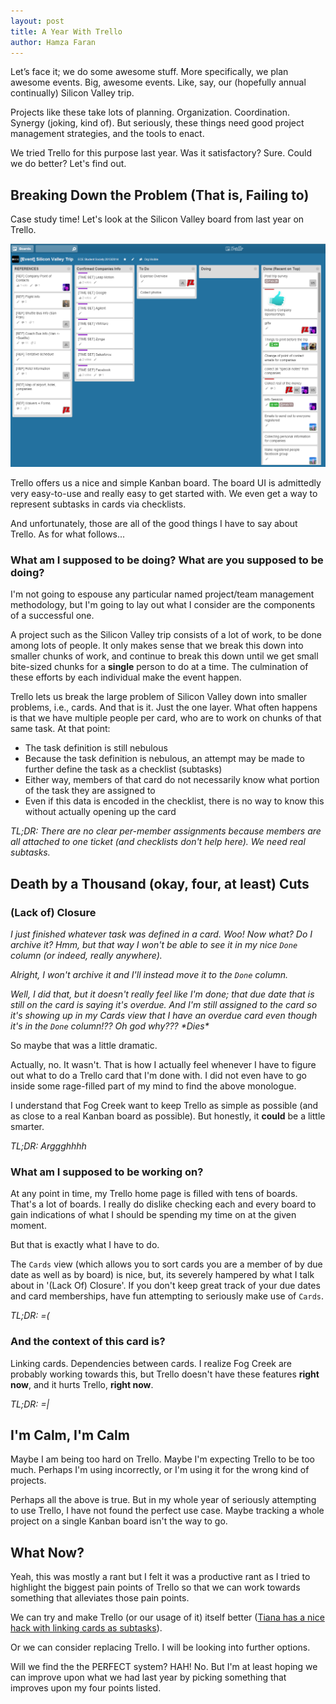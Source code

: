 ```yaml
---
layout: post
title: A Year With Trello
author: Hamza Faran
---
```


Let’s face it; we do some awesome stuff. More specifically, we plan awesome events. Big, awesome events. Like, say, our (hopefully annual continually) Silicon Valley trip.

Projects like these take lots of planning. Organization. Coordination. Synergy (joking, kind of). But seriously, these things need good project management strategies, and the tools to enact.

We tried Trello for this purpose last year. Was it satisfactory? Sure. Could we do better? Let's find out.

## Breaking Down the Problem (That is, Failing to)

Case study time! Let's look at the Silicon Valley board from last year on Trello.

![Silicon Valley Trip 2013/2014 Planning Board](/images/si_valley_board.png)

Trello offers us a nice and simple Kanban board. The board UI is admittedly very easy-to-use and really easy to get started with. We even get a way to represent subtasks in cards via checklists.

And unfortunately, those are all of the good things I have to say about Trello. As for what follows...

### What am I supposed to be doing? What are you supposed to be doing?

I'm not going to espouse any particular named project/team management methodology, but I'm going to lay out what I consider are the components of a successful one.

A project such as the Silicon Valley trip consists of a lot of work, to be done among lots of people. It only makes sense that we break this down into smaller chunks of work, and continue to break this down until we get small bite-sized chunks for a **single** person to do at a time. The culmination of these efforts by each individual make the event happen.

Trello lets us break the large problem of Silicon Valley down into smaller problems, i.e., cards. And that is it. Just the one layer. What often happens is that we have multiple people per card, who are to work on chunks of that same task. At that point:

* The task definition is still nebulous
* Because the task definition is nebulous, an attempt may be made to further define the task as a checklist (subtasks)
* Either way, members of that card do not necessarily know what portion of the task they are assigned to
* Even if this data is encoded in the checklist, there is no way to know this without actually opening up the card

*TL;DR: There are no clear per-member assignments because members are all attached to one ticket (and checklists don't help here). We need real subtasks.*

## Death by a Thousand (okay, four, at least) Cuts

### (Lack of) Closure

*I just finished whatever task was defined in a card. Woo! Now what? Do I archive it? Hmm, but that way I won't be able to see it in my nice `Done` column (or indeed, really anywhere).*

*Alright, I won't archive it and I'll instead move it to the `Done` column.*

*Well, I did that, but it doesn't really feel like I'm done; that due date that is still on the card is saying it's overdue. And I'm still assigned to the card so it's showing up in my Cards view that I
have an overdue card even though it's in the `Done` column!?? Oh god why??? \*Dies\**

So maybe that was a little dramatic.

Actually, no. It wasn't. That is how I actually feel whenever I have to figure out what to do a Trello card that I'm done with. I did not even have to go inside some rage-filled part of my mind to find the above monologue.

I understand that Fog Creek want to keep Trello as simple as possible (and as close to a real Kanban board as possible). But honestly, it **could** be a little smarter.

*TL;DR: Arggghhhh*

### What **am** I supposed to be working on?

At any point in time, my Trello home page is filled with tens of boards. That's a lot of boards. I really do dislike checking each and every board to gain indications of what I should be spending my time on at the given moment.

But that is exactly what I have to do.

The `Cards` view (which allows you to sort cards you are a member of by due date as well as by board) is nice, but, its severely hampered by what I talk about in '(Lack Of) Closure'. If you don't keep great track of your due dates and card memberships, have fun attempting to seriously make use of `Cards`.

*TL;DR: =\(*

### And the context of this card is?

Linking cards. Dependencies between cards. I realize Fog Creek are probably working towards this, but Trello doesn't have these features **right now**, and it hurts Trello, **right now**.

*TL;DR: =\|*

## I'm Calm, I'm Calm

Maybe I am being too hard on Trello. Maybe I'm expecting Trello to be too much. Perhaps I'm using incorrectly, or I'm using it for the wrong kind of projects.

Perhaps all the above is true. But in my whole year of seriously attempting to use Trello, I have not found the perfect use case. Maybe tracking a whole project on a single Kanban board isn't the way to go.

## What Now?

Yeah, this was mostly a rant but I felt it was a productive rant as I tried to highlight the biggest pain points of Trello so that we can work towards something that alleviates those pain points.

We can try and make Trello (or our usage of it) itself better ([Tiana has a nice hack with linking cards as subtasks](https://trello.com/b/Ros7vhiz/may-roadmap-spm1)).

Or we can consider replacing Trello. I will be looking into further options.

Will we find the the PERFECT system? HAH! No. But I'm at least hoping we can improve upon what we had last year by picking something that improves upon my four points listed.
